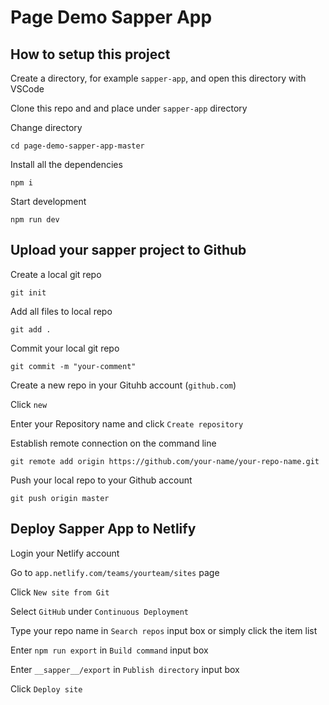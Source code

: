# Page Demo Sapper App

## How to setup this project

Create a directory, for example `sapper-app`, and open this directory with VSCode

Clone this repo and and place under `sapper-app` directory

Change directory 
```
cd page-demo-sapper-app-master
```

Install all the dependencies
```
npm i
```

Start development
```
npm run dev
```

## Upload your sapper project to Github

Create a local git repo
```
git init
```

Add all files to local repo
```
git add .
```

Commit your local git repo
```
git commit -m "your-comment"
```

Create a new repo in your Gituhb account (`github.com`)

Click `new`

Enter your Repository name and click `Create repository`

Establish remote connection on the command line
```
git remote add origin https://github.com/your-name/your-repo-name.git
```

Push your local repo to your Github account
```
git push origin master
```

## Deploy Sapper App to Netlify

Login your Netlify account

Go to `app.netlify.com/teams/yourteam/sites` page

Click `New site from Git`

Select `GitHub`  under `Continuous Deployment`

Type your repo name in `Search repos` input box or simply click the item list

Enter `npm run export` in `Build command` input box

Enter `__sapper__/export` in `Publish directory` input box

Click `Deploy site`










